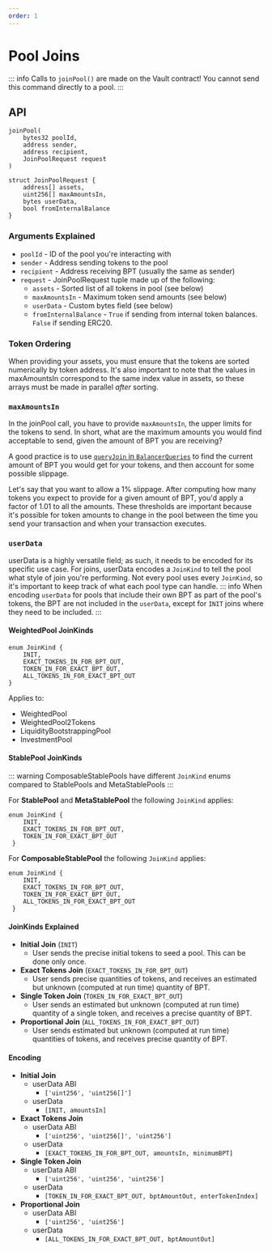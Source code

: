 ```yaml
---
order: 1
---
```


# Pool Joins

::: info
Calls to `joinPool()` are made on the Vault contract! You cannot send this command directly to a pool.
:::

## API

```solidity
joinPool(
    bytes32 poolId,
    address sender,
    address recipient,
    JoinPoolRequest request
)

struct JoinPoolRequest {
    address[] assets,
    uint256[] maxAmountsIn,
    bytes userData,
    bool fromInternalBalance
}
```

### Arguments Explained

- `poolId` - ID of the pool you're interacting with
- `sender` - Address sending tokens to the pool
- `recipient` - Address receiving BPT (usually the same as sender)
- `request` - JoinPoolRequest tuple made up of the following:
  - `assets` - Sorted list of all tokens in pool (see below)
  - `maxAmountsIn` - Maximum token send amounts (see below)
  - `userData` - Custom bytes field (see below)
  - `fromInternalBalance` - `True` if sending from internal token balances. `False` if sending ERC20.

### Token Ordering

When providing your assets, you must ensure that the tokens are sorted numerically by token address. It's also important to note that the values in maxAmountsIn correspond to the same index value in assets, so these arrays must be made in parallel _after_ sorting.

### `maxAmountsIn`

In the joinPool call, you have to provide `maxAmountsIn`, the upper limits for the tokens to send. In short, what are the maximum amounts you would find acceptable to send, given the amount of BPT you are receiving?

A good practice is to use [`queryJoin` in `BalancerQueries`](/reference/contracts/query-functions.md#queryjoin) to find the current amount of BPT you would get for your tokens, and then account for some possible slippage.

Let's say that you want to allow a 1% slippage. After computing how many tokens you expect to provide for a given amount of BPT, you'd apply a factor of 1.01 to all the amounts. These thresholds are important because it's possible for token amounts to change in the pool between the time you send your transaction and when your transaction executes.

### `userData`

userData is a highly versatile field; as such, it needs to be encoded for its specific use case. For joins, userData encodes a `JoinKind` to tell the pool what style of join you're performing. Not every pool uses every `JoinKind`, so it's important to keep track of what each pool type can handle.
::: info 
When encoding `userData` for pools that include their own BPT as part of the pool's tokens, the BPT are not included in the `userData`, except for `INIT` joins where they need to be included.
:::

#### WeightedPool JoinKinds

```solidity
enum JoinKind {
    INIT,
    EXACT_TOKENS_IN_FOR_BPT_OUT,
    TOKEN_IN_FOR_EXACT_BPT_OUT,
    ALL_TOKENS_IN_FOR_EXACT_BPT_OUT
}
```

Applies to:

- WeightedPool
- WeightedPool2Tokens
- LiquidityBootstrappingPool
- InvestmentPool

#### StablePool JoinKinds

::: warning 
ComposableStablePools have different `JoinKind` enums compared to StablePools and MetaStablePools 
:::

For **StablePool** and **MetaStablePool** the following `JoinKind` applies: 

```solidity
enum JoinKind {
    INIT,
    EXACT_TOKENS_IN_FOR_BPT_OUT,
    TOKEN_IN_FOR_EXACT_BPT_OUT
 }
```

For **ComposableStablePool** the following `JoinKind` applies: 

```solidity
enum JoinKind {
    INIT,
    EXACT_TOKENS_IN_FOR_BPT_OUT,
    TOKEN_IN_FOR_EXACT_BPT_OUT,
    ALL_TOKENS_IN_FOR_EXACT_BPT_OUT
 }
```


#### JoinKinds Explained

- **Initial Join** (`INIT`)
  - User sends the precise initial tokens to seed a pool. This can be done only once.
- **Exact Tokens Join** (`EXACT_TOKENS_IN_FOR_BPT_OUT`)
  - User sends precise quantities of tokens, and receives an estimated but unknown (computed at run time) quantity of BPT.
- **Single Token Join** (`TOKEN_IN_FOR_EXACT_BPT_OUT`)
  - User sends an estimated but unknown (computed at run time) quantity of a single token, and receives a precise quantity of BPT.
- **Proportional Join** (`ALL_TOKENS_IN_FOR_EXACT_BPT_OUT`)
  - User sends estimated but unknown (computed at run time) quantities of tokens, and receives precise quantity of BPT.

#### Encoding

- **Initial Join**
  - userData ABI
    - `['uint256', 'uint256[]']`
  - userData
    - `[INIT, amountsIn]`
- **Exact Tokens Join**
  - userData ABI
    - `['uint256', 'uint256[]', 'uint256']`
  - userData
    - `[EXACT_TOKENS_IN_FOR_BPT_OUT, amountsIn, minimumBPT]`
- **Single Token Join**
  - userData ABI
    - `['uint256', 'uint256', 'uint256']`
  - userData
    - `[TOKEN_IN_FOR_EXACT_BPT_OUT, bptAmountOut, enterTokenIndex]`
- **Proportional Join**
  - userData ABI
    - `['uint256', 'uint256']`
  - userData
    - `[ALL_TOKENS_IN_FOR_EXACT_BPT_OUT, bptAmountOut]`
